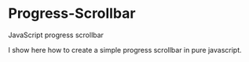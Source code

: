 # Progress-Scrollbar
JavaScript progress scrollbar

I show here how to create a simple progress scrollbar in pure javascript.
